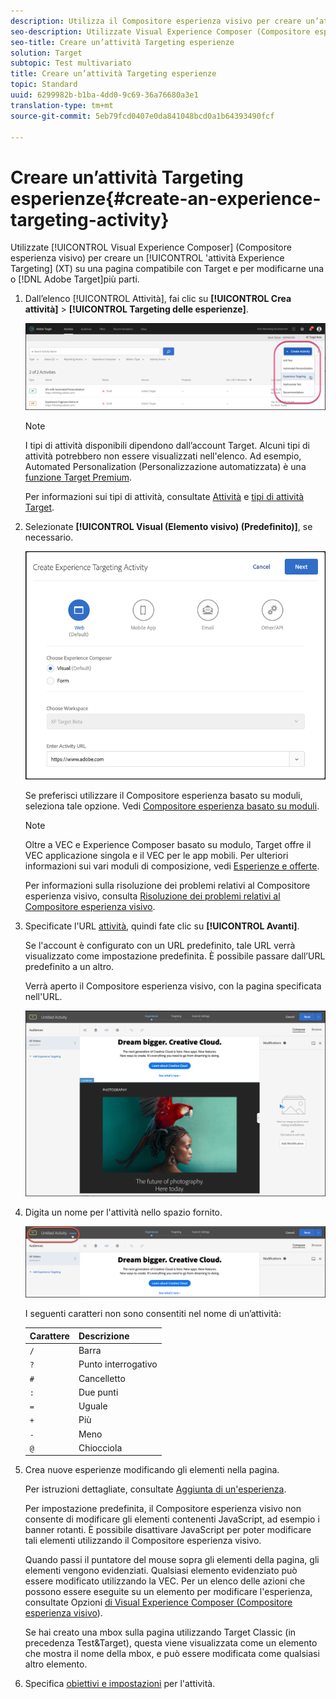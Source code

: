 ```yaml
---
description: Utilizza il Compositore esperienza visivo per creare un’attività Targeting esperienze su una pagina abilitata per Target e modificarne alcune parti della pagina in Target.
seo-description: Utilizzate Visual Experience Composer (Compositore esperienza visivo) per creare un'attività di targeting delle esperienze su una pagina compatibile con Target e per modificarne una o più parti all'interno di Adobe Target.
seo-title: Creare un’attività Targeting esperienze
solution: Target
subtopic: Test multivariato
title: Creare un’attività Targeting esperienze
topic: Standard
uuid: 6299982b-b1ba-4dd0-9c69-36a76680a3e1
translation-type: tm+mt
source-git-commit: 5eb79fcd0407e0da841048bcd0a1b64393490fcf

---
```



# Creare un’attività Targeting esperienze{#create-an-experience-targeting-activity}

Utilizzate [!UICONTROL Visual Experience Composer] (Compositore esperienza visivo) per creare un [!UICONTROL &#39;attività Experience Targeting] (XT) su una pagina compatibile con Target e per modificarne una o [!DNL Adobe Target]più parti.

1. Dall’elenco [!UICONTROL Attività], fai clic su **[!UICONTROL Crea attività]** &gt; **[!UICONTROL Targeting delle esperienze]**.

   ![Creare attività &gt; Targeting delle esperienze](/help/c-activities/t-experience-target/t-xt-create/assets/xt_select-1.png)

   >[!NOTE]
   >
   >I tipi di attività disponibili dipendono dall’account Target. Alcuni tipi di attività potrebbero non essere visualizzati nell&#39;elenco. Ad esempio, Automated Personalization (Personalizzazione automatizzata) è una [funzione Target Premium](/help/c-intro/intro.md#premium).

   Per informazioni sui tipi di attività, consultate [Attività](../../../c-activities/activities.md#concept_D317A95A1AB54674BA7AB65C7985BA03) e [tipi di attività Target](/help/c-activities/target-activities-guide.md).

1. Selezionate **[!UICONTROL Visual (Elemento visivo) (Predefinito)]**, se necessario.

   ![Finestra di dialogo Crea attività targeting esperienza](/help/c-activities/t-experience-target/t-xt-create/assets/form_url-new.png)

   Se preferisci utilizzare il Compositore esperienza basato su moduli, seleziona tale opzione. Vedi [Compositore esperienza basato su moduli](https://marketing.adobe.com/resources/help/en_US/target/target/t_form_experience_composer.html).

   >[!NOTE]
   >
   >Oltre a VEC e Experience Composer basato su modulo, Target offre il VEC applicazione singola e il VEC per le app mobili. Per ulteriori informazioni sui vari moduli di composizione, vedi [Esperienze e offerte](/help/c-experiences/experiences.md).

   Per informazioni sulla risoluzione dei problemi relativi al Compositore esperienza visivo, consulta [Risoluzione dei problemi relativi al Compositore esperienza visivo](../../../c-experiences/c-visual-experience-composer/r-troubleshoot-composer/troubleshoot-composer.md#reference_77743144F10143A3A89D56E116D296E4).

1. Specificate l&#39;URL [attività](../../../c-activities/t-experience-target/t-xt-create/xt-activity-url.md#concept_D28549AAA0A14E3BB5F05F32BE8ABC90), quindi fate clic su **[!UICONTROL Avanti]**.

   Se l&#39;account è configurato con un URL predefinito, tale URL verrà visualizzato come impostazione predefinita. È possibile passare dall’URL predefinito a un altro.

   Verrà aperto il Compositore esperienza visivo, con la pagina specificata nell&#39;URL.

   ![Attività Targeting delle esperienze all&#39;interno della VEC](/help/c-activities/t-experience-target/t-xt-create/assets/xt-in-vec.png)

1. Digita un nome per l&#39;attività nello spazio fornito.

   ![Campo Nome](/help/c-activities/t-experience-target/t-xt-create/assets/xt_name-new.png)

   I seguenti caratteri non sono consentiti nel nome di un’attività:

   | Carattere | Descrizione |
   |--- |--- |
   | `/` | Barra |
   | `?` | Punto interrogativo |
   | `#` | Cancelletto |
   | `:` | Due punti |
   | `=` | Uguale |
   | `+` | Più |
   | `-` | Meno |
   | `@` | Chiocciola |

1. Crea nuove esperienze modificando gli elementi nella pagina.

   Per istruzioni dettagliate, consultate [Aggiunta di un&#39;esperienza](/help/c-activities/t-experience-target/t-xt-create/xt-add-experience.md).

   Per impostazione predefinita, il Compositore esperienza visivo non consente di modificare gli elementi contenenti JavaScript, ad esempio i banner rotanti. È possibile disattivare JavaScript per poter modificare tali elementi utilizzando il Compositore esperienza visivo.

   Quando passi il puntatore del mouse sopra gli elementi della pagina, gli elementi vengono evidenziati. Qualsiasi elemento evidenziato può essere modificato utilizzando la VEC. Per un elenco delle azioni che possono essere eseguite su un elemento per modificare l&#39;esperienza, consultate Opzioni [di Visual Experience Composer (Compositore esperienza visivo](/help/c-experiences/c-visual-experience-composer/viztarget-options.md)).

   Se hai creato una mbox sulla pagina utilizzando Target Classic (in precedenza Test&amp;Target), questa viene visualizzata come un elemento che mostra il nome della mbox, e può essere modificata come qualsiasi altro elemento.

1. Specifica [obiettivi e impostazioni](../../../c-activities/t-experience-target/t-xt-create/xt-goals-and-settings.md#reference_B25389FD6F3A4989801E740364B089CC) per l&#39;attività.
